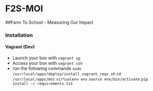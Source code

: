 # F2S-MOI
##Farm To School - Measuring Our Impact

### Installation
#### Vagrant (Dev)
 * Launch your box with `vagrant up`
 * Access your box with `vagrant ssh`
 * run the following commands
 `sudo /usr/local/apps/deploy/install_vagrant_reqs.sh`
 `cd /usr/local/apps/moi`
 `virtualenv env`
 `source env/bin/activate`
 `pip install -r requirements.txt`

